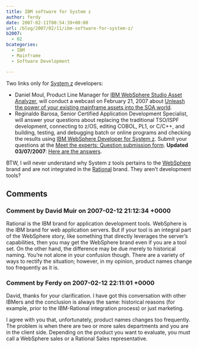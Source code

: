 ```yaml
---
title: IBM software for System z
author: ferdy
date: 2007-02-11T00:54:39+00:00
url: /blog/2007/02/11/ibm-software-for-system-z/
b2007:
  - 02
bcategories:
  - IBM
  - Mainframe
  - Software Development

---
```

Two links only for [System z][1] developers:

  * Daniel Moul, Product Line Manager for [IBM WebSphere Studio Asset Analyzer][2], will conduct a webcast on February 21, 2007 about [Unleash the power of your existing mainframe assets into the SOA world][3].
  * Reginaldo Barosa, Senior Certified Application Development Specialist, will answer your questions about replacing the traditional TSO/ISPF development, connecting to z/OS, editing COBOL, PL1, or C/C++, and building, testing, and debugging batch or online programs and checking the results using [IBM WebSphere Developer for System z][4]. Submit your questions at the [Meet the experts: Question submission form][5]. **Updated 03/07/2007**: [Here are the answers][6].



BTW, I will never understand why System z tools pertains to the [WebSphere][7] brand and are not integrated in the [Rational][8] brand. They aren&#8217;t development tools?

 [1]: http://en.wikipedia.org/wiki/ZSeries
 [2]: http://www-306.ibm.com/software/awdtools/wsaa/
 [3]: http://www-306.ibm.com/software/os/zseries/webcast/feb21/
 [4]: http://www-306.ibm.com/software/awdtools/devzseries/
 [5]: http://www-128.ibm.com/developerworks/websphere/community/mte/submission.html
 [6]: http://www-128.ibm.com/developerworks/websphere/library/techarticles/0703_barosa/0703_barosa.html
 [7]: http://en.wikipedia.org/wiki/WebSphere
 [8]: http://en.wikipedia.org/wiki/Rational_Software

## Comments

### Comment by David Muir on 2007-02-12 21:12:34 +0000
Rational is the IBM brand for application development tools. WebSphere is the IBM brand for web application servers. But if your tool is an integral part of the WebSphere story, like something that directly leverages the server&#8217;s capabilities, then you may get the WebSphere brand even if you are a tool set. On the other hand, the difference may be due merely to historical naming. You&#8217;re not alone in your confusion though. There are a variety of ways to rectify the situation; however, in my opinion, product names change too frequently as it is.

### Comment by Ferdy on 2007-02-12 22:11:01 +0000
David, thanks for your clarification. I have got this conversation with other IBMers and the conclusion is always the same: historical reasons (for example, prior to the IBM-Rational integration process) or just marketing.

I agree with you that, unfortunately, product names changes too frequently. The problem is when there are two or more sales departments and you are in the client side. Depending on the product you want to evaluate, you must call a WebSphere sales or a Rational Sales representative.